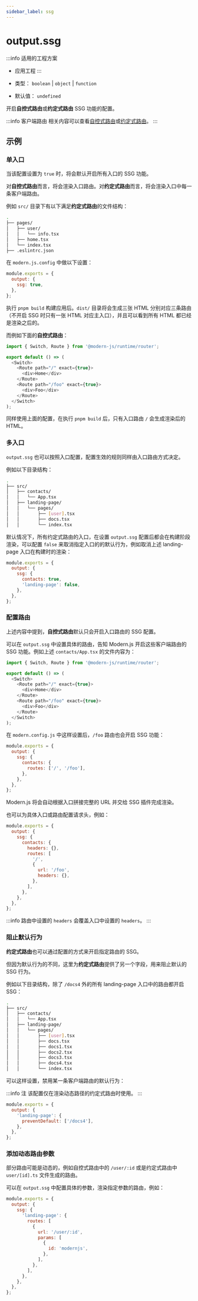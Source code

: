 ```yaml
---
sidebar_label: ssg
---
```

# output.ssg

:::info 适用的工程方案
* 应用工程
:::

* 类型： `boolean` | `object` | `function`
* 默认值： `undefined`

开启**自控式路由**或**约定式路由** SSG 功能的配置。

:::info 客户端路由
相关内容可以查看[自控式路由](/docs/guides/tutorials/c08-client-side-routing/8.1-code-based-routing)或[约定式路由](/docs/guides/tutorials/c08-client-side-routing/8.2-file-based-routing)。
:::

## 示例

### 单入口

当该配置设置为 `true` 时，将会默认开启所有入口的 SSG 功能。

对**自控式路由**而言，将会渲染入口路由。对**约定式路由**而言，将会渲染入口中每一条客户端路由。

例如 `src/` 目录下有以下满足**约定式路由**的文件结构：

```bash
.
├── pages/
│   ├── user/
│   │   └── info.tsx
│   ├── home.tsx
│   └── index.tsx
├── .eslintrc.json
```

在 `modern.js.config` 中做以下设置：

```js
module.exports = {
  output: {
    ssg: true,
  },
};
```

执行 `pnpm build` 构建应用后。`dist/` 目录将会生成三张 HTML 分别对应三条路由（不开启 SSG 时只有一张 HTML 对应主入口），并且可以看到所有 HTML 都已经是渲染之后的。

而例如下面的**自控式路由**：

```ts title="App.tsx"
import { Switch, Route } from '@modern-js/runtime/router';

export default () => (
  <Switch>
    <Route path="/" exact={true}>
      <div>Home</div>
    </Route>
    <Route path="/foo" exact={true}>
      <div>Foo</div>
    </Route>
  </Switch>
);
```

同样使用上面的配置，在执行 `pnpm build` 后，只有入口路由 `/` 会生成渲染后的 HTML。

### 多入口

`output.ssg` 也可以按照入口配置，配置生效的规则同样由入口路由方式决定。

例如以下目录结构：

```bash
.
├── src/
│   ├── contacts/
│   │   └── App.tsx
│   ├── landing-page/
│   │   └── pages/
│   │       ├── [user].tsx
│   │       ├── docs.tsx
│   │       └── index.tsx
```

默认情况下，所有约定式路由的入口，在设置 `output.ssg` 配置后都会在构建阶段渲染，可以配置 `false` 来取消指定入口的的默认行为，例如取消上述 landing-page 入口在构建时的渲染：

```js
module.exports = {
  output: {
    ssg: {
      contacts: true,
      'landing-page': false,
    },
  },
};
```

### 配置路由

上述内容中提到，**自控式路由**默认只会开启入口路由的 SSG 配置。

可以在 `output.ssg` 中设置具体的路由，告知 Modern.js 开启这些客户端路由的 SSG 功能。例如上述 `contacts/App.tsx` 的文件内容为：

```ts title="contacts/App.tsx"
import { Switch, Route } from '@modern-js/runtime/router';

export default () => (
  <Switch>
    <Route path="/" exact={true}>
      <div>Home</div>
    </Route>
    <Route path="/foo" exact={true}>
      <div>Foo</div>
    </Route>
  </Switch>
);
```

在 `modern.config.js` 中这样设置后，`/foo` 路由也会开启 SSG 功能：

```js
module.exports = {
  output: {
    ssg: {
      contacts: {
        routes: ['/', '/foo'],
      },
    },
  },
};
```

Modern.js 将会自动根据入口拼接完整的 URL 并交给 SSG 插件完成渲染。

也可以为具体入口或路由配置请求头，例如：

```js
module.exports = {
  output: {
    ssg: {
      contacts: {
        headers: {},
        routes: [
          '/',
          {
            url: '/foo',
            headers: {},
          },
        ],
      },
    },
  },
};
```

:::info
路由中设置的 `headers` 会覆盖入口中设置的 `headers`。
:::

### 阻止默认行为

**约定式路由**也可以通过配置的方式来开启指定路由的 SSG。

但因为默认行为的不同，这里为**约定式路由**提供了另一个字段，用来阻止默认的 SSG 行为。

例如以下目录结构，除了 `/docs4` 外的所有 landing-page 入口中的路由都开启 SSG：

```bash
.
├── src/
│   ├── contacts/
│   │   └── App.tsx
│   ├── landing-page/
│   │   └── pages/
│   │       ├── [user].tsx
│   │       ├── docs.tsx
│   │       ├── docs1.tsx
│   │       ├── docs2.tsx
│   │       ├── docs3.tsx
│   │       ├── docs4.tsx
│   │       └── index.tsx
```

可以这样设置，禁用某一条客户端路由的默认行为：

:::info 注
该配置仅在渲染动态路径的约定式路由时使用。
:::

```js
module.exports = {
  output: {
    'landing-page': {
      preventDefault: ['/docs4'],
    },
  },
};
```

### 添加动态路由参数

部分路由可能是动态的，例如自控式路由中的 `/user/:id` 或是约定式路由中 `user/[id].ts` 文件生成的路由。

可以在 `output.ssg` 中配置具体的参数，渲染指定参数的路由，例如：

```js
module.exports = {
  output: {
    ssg: {
      'landing-page': {
        routes: [
          {
            url: '/user/:id',
            params: [
              {
                id: 'modernjs',
              },
            ],
          },
        ],
      },
    },
  },
};
```
